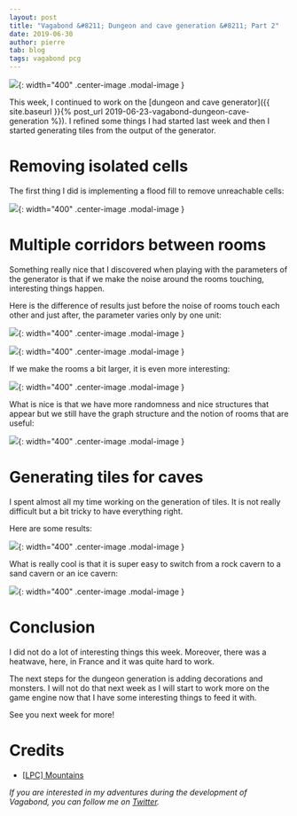 ```yaml
---
layout: post
title: "Vagabond &#8211; Dungeon and cave generation &#8211; Part 2"
date: 2019-06-30
author: pierre
tab: blog
tags: vagabond pcg
---
```


![](/media/img/vagabond-dungeon-cave-generation-part2/banner.png){: width="400" .center-image .modal-image }

This week, I continued to work on the [dungeon and cave generator]({{ site.baseurl }}{% post_url 2019-06-23-vagabond-dungeon-cave-generation %}). I refined some things I had started last week and then I started generating tiles from the output of the generator.

<!--more-->

# Removing isolated cells

The first thing I did is implementing a flood fill to remove unreachable cells:

![](/media/img/vagabond-dungeon-cave-generation-part2/flood_fill.gif){: width="400" .center-image .modal-image }

# Multiple corridors between rooms

Something really nice that I discovered when playing with the parameters of the generator is that if we make the noise around the rooms touching, interesting things happen.

Here is the difference of results just before the noise of rooms touch each other and just after, the parameter varies only by one unit:

![](/media/img/vagabond-dungeon-cave-generation-part2/0_9_30.png){: width="400" .center-image .modal-image }

![](/media/img/vagabond-dungeon-cave-generation-part2/0_10_30.png){: width="400" .center-image .modal-image }

If we make the rooms a bit larger, it is even more interesting:

![](/media/img/vagabond-dungeon-cave-generation-part2/0_10_00.png){: width="400" .center-image .modal-image }

What is nice is that we have more randomness and nice structures that appear but we still have the graph structure and the notion of rooms that are useful:

![](/media/img/vagabond-dungeon-cave-generation-part2/0_10_00_rooms.png){: width="400" .center-image .modal-image }

# Generating tiles for caves

I spent almost all my time working on the generation of tiles. It is not really difficult but a bit tricky to have everything right.

Here are some results:

![](/media/img/vagabond-dungeon-cave-generation-part2/tiles.gif){: width="400" .center-image .modal-image }

What is really cool is that it is super easy to switch from a rock cavern to a sand cavern or an ice cavern:

![](/media/img/vagabond-dungeon-cave-generation-part2/tilesets.gif){: width="400" .center-image .modal-image }

# Conclusion

I did not do a lot of interesting things this week. Moreover, there was a heatwave, here, in France and it was quite hard to work.

The next steps for the dungeon generation is adding decorations and monsters. I will not do that next week as I will start to work more on the game engine now that I have some interesting things to feed it with.

See you next week for more!

# Credits

* [[LPC] Mountains](https://opengameart.org/content/lpc-mountains)

*If you are interested in my adventures during the development of Vagabond, you can follow me on [Twitter](https://twitter.com/PierreVigier).*
